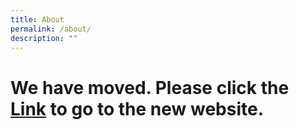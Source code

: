 ```yaml
---
title: About
permalink: /about/
description: ""
---
```



# We have moved. Please click  the [Link](http://www.wsg.gov.sg) to go to the new website.